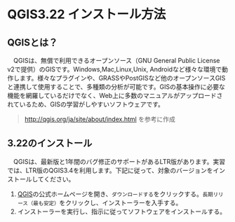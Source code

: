 # QGIS3.22 インストール方法

## QGISとは？
　QGISは、無償で利用できるオープンソース（GNU General Public License v2で提供）のGISです。Windows,Mac,Linux,Unix, Androidなど様々な環境で動作します。様々なプラグインや、GRASSやPostGISなど他のオープンソースGISと連携して使用することで、多種類の分析が可能です。GISの基本操作に必要な機能を網羅しているだけでなく、Web上に多数のマニュアルがアップロードされているため、GISの学習がしやすいソフトウェアです。  

> http://qgis.org/ja/site/about/index.html を参考に作成

## 3.22のインストール
　QGISは、最新版と1年間のバグ修正のサポートがあるLTR版があります。実習では、LTR版のQGIS3.4を利用します。下記に従って、対象のバージョンをインストールしてください。

1. [QGIS](https://qgis.org/ja/site/index.html)の公式ホームページを開き、`ダウンロードする`をクリックする。`長期リリース（最も安定）`をクリックし、インストーラーを入手する。
2. インストーラーを実行し、指示に従ってソフトウェアをインストールする。